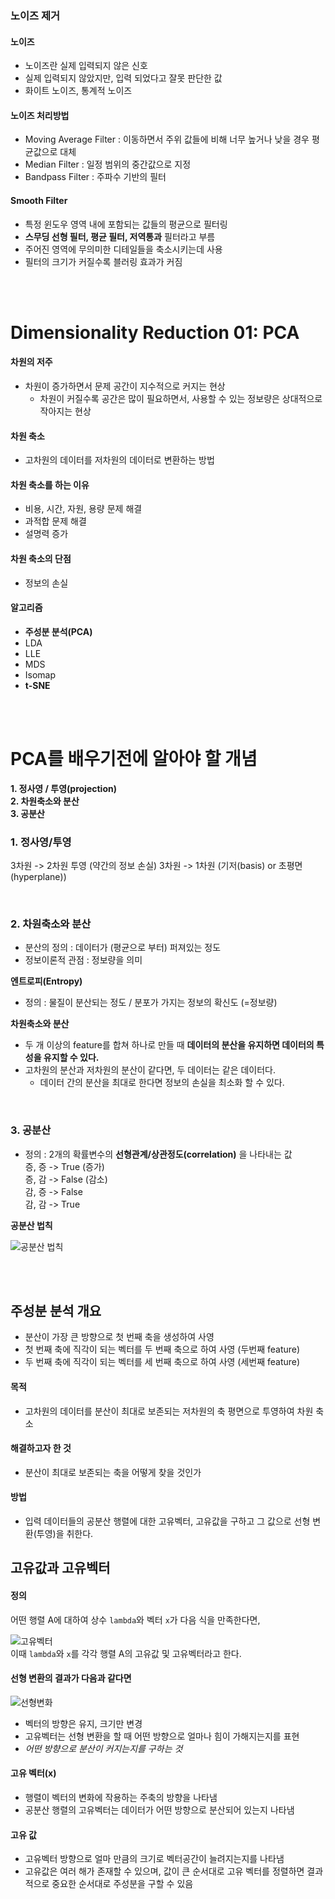 ### 노이즈 제거

#### 노이즈
- 노이즈란 실제 입력되지 않은 신호
- 실제 입력되지 않았지만, 입력 되었다고 잘못 판단한 값
- 화이트 노이즈, 통계적 노이즈

#### 노이즈 처리방법
- Moving Average Filter : 이동하면서 주위 값들에 비해 너무 높거나 낮을 경우 평균값으로 대체
- Median Filter : 일정 범위의 중간값으로 지정
- Bandpass Filter : 주파수 기반의 필터

#### Smooth Filter
- 특정 윈도우 영역 내에 포함되는 값들의 평균으로 필터링
- **스무딩 선형 필터, 평균 필터, 저역통과** 필터라고 부름
- 주어진 영역에 무의미한 디테일들을 축소시키는데 사용
- 필터의 크기가 커질수록 블러링 효과가 커짐

<br>
<br>

# Dimensionality Reduction 01: PCA
#### 차원의 저주
- 차원이 증가하면서 문제 공간이 지수적으로 커지는 현상
	- 차원이 커질수록 공간은 많이 필요하면서, 사용할 수 있는 정보량은 상대적으로 작아지는 현상
#### 차원 축소
- 고차원의 데이터를 저차원의 데이터로 변환하는 방법
#### 차원 축소를 하는 이유
- 비용, 시간, 자원, 용량 문제 해결
- 과적합 문제 해결
- 설명력 증가
#### 차원 축소의 단점
- 정보의 손실
#### 알고리즘
- **주성분 분석(PCA)**
- LDA
- LLE
- MDS
- Isomap
- **t-SNE**

<br>
<br>

# PCA를 배우기전에 알아야 할 개념
**1. 정사영 / 투영(projection)** <br>
**2. 차원축소와 분산** <br>
**3. 공분산**

### 1. 정사영/투영
3차원 -> 2차원 투영 (약간의 정보 손실)
3차원 -> 1차원 (기저(basis) or 초평면(hyperplane))

<br>

### 2. 차원축소와 분산
- 분산의 정의 : 데이터가 (평균으로 부터) 퍼져있는 정도
- 정보이론적 관점 : 정보량을 의미

**엔트로피(Entropy)**
- 정의 : 물질이 분산되는 정도 / 분포가 가지는 정보의 확신도 (=정보량)

**차원축소와 분산**
- 두 개 이상의 feature를 합쳐 하나로 만들 때 **데이터의 분산을 유지하면 데이터의 특성을 유지할 수 있다.**
- 고차원의 분산과 저차원의 분산이 같다면, 두 데이터는 같은 데이터다.
	- 데이터 간의 분산을 최대로 한다면 정보의 손실을 최소화 할 수 있다.

<br>

### 3. 공분산
- 정의 : 2개의 확률변수의 **선형관계/상관정도(correlation)** 을 나타내는 값 <br>
증, 증 -> True (증가) <br>
증, 감 -> False (감소) <br>
감, 증 -> False <br>
감, 감 -> True <br>

**공분산 법칙**

![공분산 법칙](https://private-user-images.githubusercontent.com/139729135/428601741-07e371f9-9f19-4c2f-8f0d-7e82db7dd769.png?jwt=eyJhbGciOiJIUzI1NiIsInR5cCI6IkpXVCJ9.eyJpc3MiOiJnaXRodWIuY29tIiwiYXVkIjoicmF3LmdpdGh1YnVzZXJjb250ZW50LmNvbSIsImtleSI6ImtleTUiLCJleHAiOjE3NDM0MjI1MzIsIm5iZiI6MTc0MzQyMjIzMiwicGF0aCI6Ii8xMzk3MjkxMzUvNDI4NjAxNzQxLTA3ZTM3MWY5LTlmMTktNGMyZi04ZjBkLTdlODJkYjdkZDc2OS5wbmc_WC1BbXotQWxnb3JpdGhtPUFXUzQtSE1BQy1TSEEyNTYmWC1BbXotQ3JlZGVudGlhbD1BS0lBVkNPRFlMU0E1M1BRSzRaQSUyRjIwMjUwMzMxJTJGdXMtZWFzdC0xJTJGczMlMkZhd3M0X3JlcXVlc3QmWC1BbXotRGF0ZT0yMDI1MDMzMVQxMTU3MTJaJlgtQW16LUV4cGlyZXM9MzAwJlgtQW16LVNpZ25hdHVyZT0wYmFmODA0OWExMTZjOGY5YmQwM2YwYTlhMWNlZTE2YWVlZWM2YzNlN2IwZjgyNTIxMDhkMmI5YWUzZDJkNWEzJlgtQW16LVNpZ25lZEhlYWRlcnM9aG9zdCJ9.x4Cm3vKB3DLRv-5T37MinRFTgDbBV5ynR5DPV54NzS8)

<br>
<br>

## 주성분 분석 개요
- 분산이 가장 큰 방향으로 첫 번째 축을 생성하여 사영
- 첫 번째 축에 직각이 되는 벡터를 두 번째 축으로 하여 사영 (두번째 feature)
- 두 번째 축에 직각이 되는 벡터를 세 번째 축으로 하여 사영 (세번째 feature)
#### 목적
- 고차원의 데이터를 분산이 최대로 보존되는 저차원의 축 평면으로 투영하여 차원 축소
#### 해결하고자 한 것
- 분산이 최대로 보존되는 축을 어떻게 찾을 것인가
#### 방법
- 입력 데이터들의 공분산 행렬에 대한 고유벡터, 고유값을 구하고 그 값으로 선형 변환(투영)을 취한다.

## 고유값과 고유벡터

#### 정의 
어떤 행렬 A에 대하여 상수 `lambda`와 벡터 `x`가 다음 식을 만족한다면,

![고유벡터](https://private-user-images.githubusercontent.com/139729135/428602826-0c2168c3-4d5b-4964-bfcc-37941a5d656e.png?jwt=eyJhbGciOiJIUzI1NiIsInR5cCI6IkpXVCJ9.eyJpc3MiOiJnaXRodWIuY29tIiwiYXVkIjoicmF3LmdpdGh1YnVzZXJjb250ZW50LmNvbSIsImtleSI6ImtleTUiLCJleHAiOjE3NDM0MjI3MDQsIm5iZiI6MTc0MzQyMjQwNCwicGF0aCI6Ii8xMzk3MjkxMzUvNDI4NjAyODI2LTBjMjE2OGMzLTRkNWItNDk2NC1iZmNjLTM3OTQxYTVkNjU2ZS5wbmc_WC1BbXotQWxnb3JpdGhtPUFXUzQtSE1BQy1TSEEyNTYmWC1BbXotQ3JlZGVudGlhbD1BS0lBVkNPRFlMU0E1M1BRSzRaQSUyRjIwMjUwMzMxJTJGdXMtZWFzdC0xJTJGczMlMkZhd3M0X3JlcXVlc3QmWC1BbXotRGF0ZT0yMDI1MDMzMVQxMjAwMDRaJlgtQW16LUV4cGlyZXM9MzAwJlgtQW16LVNpZ25hdHVyZT1lZDg0Mzc2NTdjOTA1Mjc4ZWMwN2JlYWJhZGI3M2YzNTZjYTg0MzZmYWJiNTMzMTBmZDFjODIwMWRkMGZmYTE5JlgtQW16LVNpZ25lZEhlYWRlcnM9aG9zdCJ9.9wUBYpWDKy04vYpHEJQbMDUL0csYObxtRheJLwp4K-M) <br>
이때 `lambda`와 `x`를 각각 행렬 A의 고유값 및 고유벡터라고 한다.

#### 선형 변환의 결과가 다음과 같다면

![선형변화](https://private-user-images.githubusercontent.com/139729135/428601751-2b938373-eec1-40e2-bc08-052a8d93fe2d.png?jwt=eyJhbGciOiJIUzI1NiIsInR5cCI6IkpXVCJ9.eyJpc3MiOiJnaXRodWIuY29tIiwiYXVkIjoicmF3LmdpdGh1YnVzZXJjb250ZW50LmNvbSIsImtleSI6ImtleTUiLCJleHAiOjE3NDM0MjI1MzIsIm5iZiI6MTc0MzQyMjIzMiwicGF0aCI6Ii8xMzk3MjkxMzUvNDI4NjAxNzUxLTJiOTM4MzczLWVlYzEtNDBlMi1iYzA4LTA1MmE4ZDkzZmUyZC5wbmc_WC1BbXotQWxnb3JpdGhtPUFXUzQtSE1BQy1TSEEyNTYmWC1BbXotQ3JlZGVudGlhbD1BS0lBVkNPRFlMU0E1M1BRSzRaQSUyRjIwMjUwMzMxJTJGdXMtZWFzdC0xJTJGczMlMkZhd3M0X3JlcXVlc3QmWC1BbXotRGF0ZT0yMDI1MDMzMVQxMTU3MTJaJlgtQW16LUV4cGlyZXM9MzAwJlgtQW16LVNpZ25hdHVyZT1mY2QzYTYxMWU2ZWRiOTAwYjE3YjgyNWViZDNhOTE0MjQyM2Y1NDQ3NWNjOTI2YzM4YWNlNTg5MTg3NjFlZjhlJlgtQW16LVNpZ25lZEhlYWRlcnM9aG9zdCJ9.5olNv8w03C56vpZp1k2mAPwm_-VoH5SbxbFm8EfgP0g)

- 벡터의 방향은 유지, 크기만 변경
- 고유벡터는 선형 변환을 할 때 어떤 방향으로 얼마나 힘이 가해지는지를 표현
- *어떤 방향으로 분산이 커지는지를 구하는 것*

#### 고유 벡터(x)
- 행렬이 벡터의 변화에 작용하는 주축의 방향을 나타냄
- 공분산 행렬의 고유벡터는 데이터가 어떤 방향으로 분산되어 있는지 나타냄

#### 고유 값
- 고유벡터 방향으로 얼마 만큼의 크기로 벡터공간이 늘려지는지를 나타냄
- 고유값은 여러 해가 존재할 수 있으며, 값이 큰 순서대로 고유 벡터를 정렬하면 결과적으로 중요한 순서대로 주성분을 구할 수 있음

<br>
<br>

<!--
# PCA 개요
#### PCA란?
- 고차원 데이터를 저차원으로 변환하는 차원 축소 기법
- 데이터의 분산을 최대한 보존하는 방향으로 새로운 축(주성분)을 생성
- 데이터의 시각화 및 노이즈 제거
-->
